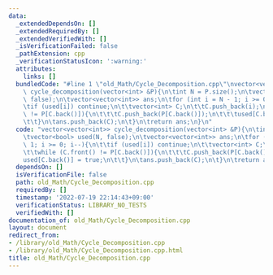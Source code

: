 ```yaml
---
data:
  _extendedDependsOn: []
  _extendedRequiredBy: []
  _extendedVerifiedWith: []
  _isVerificationFailed: false
  _pathExtension: cpp
  _verificationStatusIcon: ':warning:'
  attributes:
    links: []
  bundledCode: "#line 1 \"old_Math/Cycle_Decomposition.cpp\"\nvector<vector<int>>\
    \ cycle_decomposition(vector<int> &P){\n\tint N = P.size();\n\tvector<bool> used(N,\
    \ false);\n\tvector<vector<int>> ans;\n\tfor (int i = N - 1; i >= 0; i--){\n\t\
    \tif (used[i]) continue;\n\t\tvector<int> C;\n\t\tC.push_back(i);\n\t\twhile (C.front()\
    \ != P[C.back()]){\n\t\t\tC.push_back(P[C.back()]);\n\t\t\tused[C.back()] = true;\n\
    \t\t}\n\tans.push_back(C);\n\t}\n\treturn ans;\n}\n"
  code: "vector<vector<int>> cycle_decomposition(vector<int> &P){\n\tint N = P.size();\n\
    \tvector<bool> used(N, false);\n\tvector<vector<int>> ans;\n\tfor (int i = N -\
    \ 1; i >= 0; i--){\n\t\tif (used[i]) continue;\n\t\tvector<int> C;\n\t\tC.push_back(i);\n\
    \t\twhile (C.front() != P[C.back()]){\n\t\t\tC.push_back(P[C.back()]);\n\t\t\t\
    used[C.back()] = true;\n\t\t}\n\tans.push_back(C);\n\t}\n\treturn ans;\n}\n"
  dependsOn: []
  isVerificationFile: false
  path: old_Math/Cycle_Decomposition.cpp
  requiredBy: []
  timestamp: '2022-07-19 22:14:43+09:00'
  verificationStatus: LIBRARY_NO_TESTS
  verifiedWith: []
documentation_of: old_Math/Cycle_Decomposition.cpp
layout: document
redirect_from:
- /library/old_Math/Cycle_Decomposition.cpp
- /library/old_Math/Cycle_Decomposition.cpp.html
title: old_Math/Cycle_Decomposition.cpp
---
```

